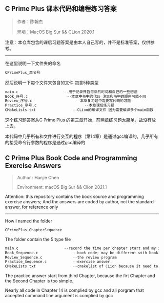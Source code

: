 ## C Prime Plus 课本代码和编程练习答案

> 作者：陈翰杰
>
> 环境：MacOS Big Sur && CLion 2020.1

注意：本仓库包含的课后习题答案是由本人自己写的，并不是标准答案，仅供参考。

***

在这里说明一下文件夹的命名

```c
CPrimePlus_章节号
```

然后说明一下每个文件夹包含的文件 包含5种类型

```c
main.c				       --用于记录开启每章的时间和自己的一些想法
Book_序号.c			       --本章中书中的代码 注意和书中的顺序可能不同
Review_序号.c		               --本章复习题中需要写代码的习题
Practice_序号.c		      	       --本章课后练习题
CMakeLists.txt			       --CLion的编译文件 因为需要编译多个main函数
```

 这个练习题答案从C Prime Plus 的第三章开始，前两章练习题太简单，故没有放上去。

本代码中几乎所有和文件进行交互的程序（第14章）是通过gcc编译的，几乎所有的接受命令行参数的程序是通过gcc编译的

## C Prime Plus Book Code and Programming Exercise Answers

> Author : Hanjie Chen
>
> Environment: macOS Big Sur && Clion 2021.1

Attention: this repository contains the book source and programming exercise answers; And the answers are coded by author, not the standard answer, for reference only

***

How I named the folder

```c
CPrimePlus_ChapterSequence
```

The folder contain the 5 type file

```c
main.c				       --record the time per chapter start and my idea;(writed by Chinese)
Book_Sequence.c			       --book code; may be different with book
Review_Sequence.c		       --the review program
Practice_Sequence.c		       --exercise answer
CMakeLists.txt			       --cmakelist of CLion because it need to complie mutiple main function
```

The practice answer start from third Chapter, because the firt Chapter and the Second Chapter is too simple.

Nearly all code in Chapter 14 is complied by gcc and all porgram that accepted command line argument is complied by gcc
